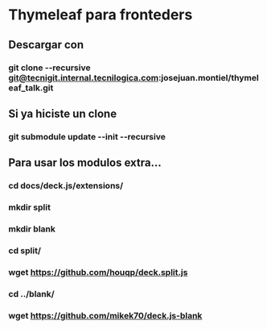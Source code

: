# Thymeleaf para fronteders

## Descargar con 
### git clone --recursive git@tecnigit.internal.tecnilogica.com:josejuan.montiel/thymeleaf_talk.git

## Si ya hiciste un clone 
### git submodule update --init --recursive

## Para usar los modulos extra...
### cd docs/deck.js/extensions/
### mkdir split
### mkdir blank
### cd split/
### wget https://github.com/houqp/deck.split.js
### cd ../blank/
### wget https://github.com/mikek70/deck.js-blank
